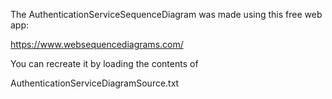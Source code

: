 The AuthenticationServiceSequenceDiagram was made using this free web app:

https://www.websequencediagrams.com/

You can recreate it by loading the contents of

AuthenticationServiceDiagramSource.txt

